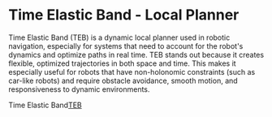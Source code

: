 <h1>Time Elastic Band - Local Planner</h1>


Time Elastic Band (TEB) is a dynamic local planner used in robotic navigation, especially for systems that need to account for the robot's dynamics and optimize
paths in real time. TEB stands out because it creates flexible, optimized trajectories in both space and time. This makes it especially useful for robots that have
non-holonomic constraints (such as car-like robots) and require obstacle avoidance, smooth motion, and responsiveness to dynamic environments.

Time Elastic Band[TEB](https://github.com/Adipks/autonomous_navigation/blob/main/navstack_pub/teb_params.md)
